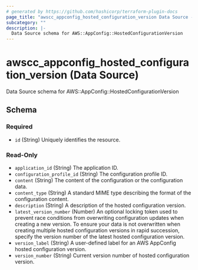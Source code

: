 ```yaml
---
# generated by https://github.com/hashicorp/terraform-plugin-docs
page_title: "awscc_appconfig_hosted_configuration_version Data Source - terraform-provider-awscc"
subcategory: ""
description: |-
  Data Source schema for AWS::AppConfig::HostedConfigurationVersion
---
```


# awscc_appconfig_hosted_configuration_version (Data Source)

Data Source schema for AWS::AppConfig::HostedConfigurationVersion



<!-- schema generated by tfplugindocs -->
## Schema

### Required

- `id` (String) Uniquely identifies the resource.

### Read-Only

- `application_id` (String) The application ID.
- `configuration_profile_id` (String) The configuration profile ID.
- `content` (String) The content of the configuration or the configuration data.
- `content_type` (String) A standard MIME type describing the format of the configuration content.
- `description` (String) A description of the hosted configuration version.
- `latest_version_number` (Number) An optional locking token used to prevent race conditions from overwriting configuration updates when creating a new version. To ensure your data is not overwritten when creating multiple hosted configuration versions in rapid succession, specify the version number of the latest hosted configuration version.
- `version_label` (String) A user-defined label for an AWS AppConfig hosted configuration version.
- `version_number` (String) Current version number of hosted configuration version.
